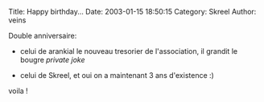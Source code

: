 Title: Happy birthday...
Date: 2003-01-15 18:50:15
Category: Skreel
Author: veins

Double anniversaire:

- celui de arankial le nouveau tresorier de l'association, il grandit le bougre *private joke*

- celui de Skreel, et oui on a maintenant 3 ans d'existence  :)

voila !